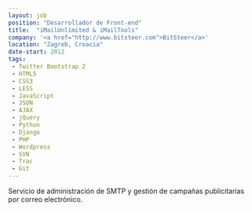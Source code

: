 ```yaml
---
layout: job
position: "Desarrollador de Front-end"
title:  "iMailUnlimited & iMailTools"
company: '<a href="http://www.bitsteer.com">BitSteer</a>'
location: "Zagreb, Croacia"
date-start: 2012
tags:
 - Twitter Bootstrap 2
 - HTML5
 - CSS3
 - LESS
 - JavaScript
 - JSON
 - AJAX
 - jQuery
 - Python
 - Django
 - PHP
 - Wordpress
 - SVN
 - Trac
 - Git
---
```


Servicio de administración de SMTP y gestión de campañas publicitarias por correo electrónico.